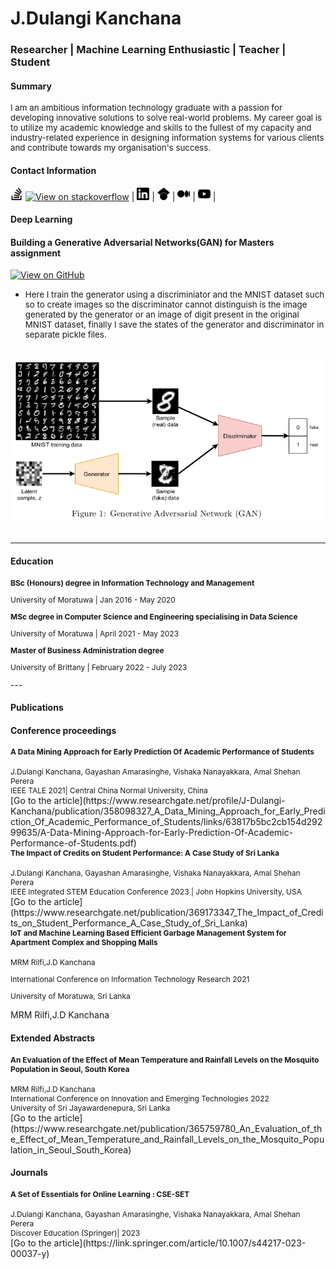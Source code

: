 # J.Dulangi Kanchana
### Researcher | Machine Learning Enthusiastic | Teacher | Student

#### Summary
<p style="font-size:10pt; font-color:black"> I am an ambitious information technology graduate with a passion for developing
innovative solutions to solve real-world problems. My career goal is to utilize my
academic knowledge and skills to the fullest of my capacity and industry-related
experience in designing information systems for various clients and contribute
towards my organisation's success.</p>

#### Contact Information

<a href="https://stackoverflow.com/users/12017769/dulangi-kanchana" target="_blank"><img src="/assets/img/stackoverflow.svg" width="20" height="20"></a> [![View on stackoverflow](https://img.shields.io/stackexchange/stackoverflow/r/12017769)](https://stackoverflow.com/users/12017769/dulangi-kanchana) |
<a href="https://www.linkedin.com/in/dulangi-kanchana-176b2a112/" target="_blank"><img src="/assets/img/linkedin.svg" width="20" height="20"></a> | 
<a href="https://scholar.google.com/citations?user=PzfCGkkAAAAJ&hl=en&oi=ao" target="_blank"><img src="/assets/img/googlescholar.svg" width="20" height="20"></a> | 
<a href="https://kanchanardj.medium.com/" target="_blank"><img src="/assets/img/medium.svg" width="20" height="20"></a> | 
<a href="https://www.youtube.com/@dulangikanchana8237" target="_blank"><img src="/assets/img/youtube.svg" width="20" height="20"></a> |
#### Deep Learning

#### Building a Generative Adversarial Networks(GAN) for Masters assignment


[![View on GitHub](https://img.shields.io/badge/GitHub-View_on_GitHub-blue?logo=GitHub)](https://github.com/DulangiK/Masters-work/blob/main/MSc_assignment2.ipynb)

<ul>
  <li><p style="font-size:10pt; font-color:black">Here I train the generator using a discriminiator and the MNIST dataset such so to create images so the discriminator cannot distinguish is the image generated by the generator or an image of digit present in the original MNIST dataset, finally I save the states of the generator and discriminator in separate pickle files.</p></li>

</ul>


<br>
<center><img src="/assets/img/GAN.png" width="500" height="260"></center>
<br>

---

#### Education


  <p style="font-size:9pt; font-color:black;margin: 0; padding-top:0;"><b>BSc (Honours) degree in Information Technology and Management </b></p><p style="font-size:9pt; font-color:black;"> University of Moratuwa | Jan 2016 - May 2020 </p>
   <p style="font-size:9pt; font-color:black;margin : 0; padding-top:0;"><b>MSc degree in Computer Science and Engineering specialising in Data Science</b></p><p style="font-size:9pt; font-color:black;"> University of Moratuwa | April 2021 - May 2023 </p> 
   <p style="font-size:9pt; font-color:black;margin : 0; padding-top:0;"><b>Master of Business Administration degree </b></p><p style="font-size:9pt; font-color:black;"> University of Brittany | February 2022 - July 2023 </p> 
---

#### Publications
#### Conference proceedings

<p style="font-size:9pt; font-color:black;margin:0; padding-top:0;"><b>A Data Mining Approach for Early Prediction Of Academic Performance of Students </b></p>
<span style="font-size: .5em;">&nbsp;</span>
<p style="font-size:9pt; font-color:black;margin : 0; padding-top:0;"> J.Dulangi Kanchana, Gayashan Amarasinghe, Vishaka Nanayakkara, Amal Shehan Perera </p>
<p style="font-size:9pt; font-color:black;margin : 0; padding-top:0;"> IEEE TALE 2021| Central China Normal University, China </p>
[Go to the article](https://www.researchgate.net/profile/J-Dulangi-Kanchana/publication/358098327_A_Data_Mining_Approach_for_Early_Prediction_Of_Academic_Performance_of_Students/links/63817b5bc2cb154d29299635/A-Data-Mining-Approach-for-Early-Prediction-Of-Academic-Performance-of-Students.pdf)

<p style="font-size:9pt; font-color:black;margin: 0; padding-top:0;"><b>The Impact of Credits on Student Performance: A Case Study of Sri Lanka </b></p>
<br>
<p style="font-size:9pt; font-color:black;margin : 0; padding-top:0;"> J.Dulangi Kanchana, Gayashan Amarasinghe, Vishaka Nanayakkara, Amal Shehan Perera </p>
<p style="font-size:9pt; font-color:black;margin : 0; padding-top:0;"> IEEE Integrated STEM Education Conference 2023 | John Hopkins University, USA </p> 
[Go to the article](https://www.researchgate.net/publication/369173347_The_Impact_of_Credits_on_Student_Performance_A_Case_Study_of_Sri_Lanka)

<p style="font-size:9pt; font-color:black;margin: 0; padding-top:0;"><b>IoT and Machine Learning Based Efficient Garbage Management System for Apartment Complex and Shopping Malls </b></p>
<br>
<p style="font-size:9pt; font-color:black;margin : 0; padding-top:0;">MRM Rilfi,J.D Kanchana </p>
<p style="font-size:9pt; font-color:black;">  International Conference on Information Technology Research 2021 </p> 
<p style="font-size:9pt; font-color:black;margin : 0; padding-top:0;">University of Moratuwa, Sri Lanka </p> 

   MRM Rilfi,J.D Kanchana
#### Extended Abstracts

<p style="font-size:9pt; font-color:black;margin: 0; padding-top:0;"><b>An Evaluation of the Effect of Mean Temperature and Rainfall Levels on the Mosquito Population in Seoul, South Korea </b></p>
<br>
<p style="font-size:9pt; font-color:black;margin : 0; padding-top:0;"> MRM Rilfi,J.D Kanchana </p>
<p style="font-size:9pt; font-color:black;margin : 0; padding-top:0;"> International Conference on Innovation and Emerging Technologies 2022 </p>
<p style="font-size:9pt; font-color:black;margin : 0; padding-top:0;"> University of Sri Jayawardenepura, Sri Lanka </p>
[Go to the article](https://www.researchgate.net/publication/365759780_An_Evaluation_of_the_Effect_of_Mean_Temperature_and_Rainfall_Levels_on_the_Mosquito_Population_in_Seoul_South_Korea)
   
#### Journals

<p style="font-size:9pt; font-color:black;margin: 0; padding-top:0;"><b>A Set of Essentials for Online Learning : CSE-SET </b></p>
<br>
<p style="font-size:9pt; font-color:black;margin : 0; padding-top:0;"> J.Dulangi Kanchana, Gayashan Amarasinghe, Vishaka Nanayakkara, Amal Shehan Perera </p>
<p style="font-size:9pt; font-color:black;margin : 0; padding-top:0;"> Discover Education (Springer)| 2023 </p>
[Go to the article](https://link.springer.com/article/10.1007/s44217-023-00037-y)
